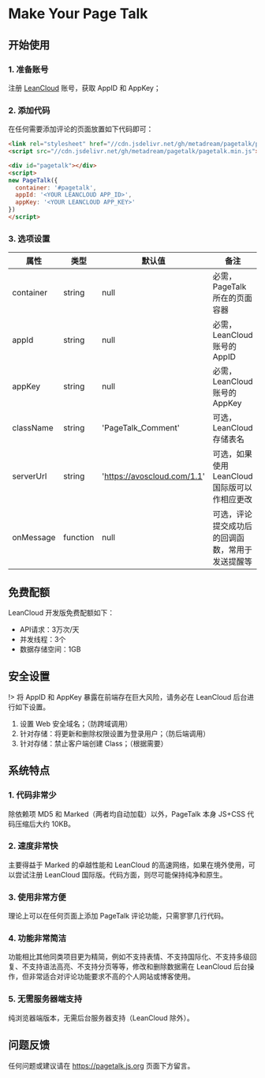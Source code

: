 # Make Your Page Talk

## 开始使用

### 1. 准备账号
注册 [LeanCloud](https://leancloud.cn/) 账号，获取 AppID 和 AppKey；

### 2. 添加代码
在任何需要添加评论的页面放置如下代码即可：

```html
<link rel="stylesheet" href="//cdn.jsdelivr.net/gh/metadream/pagetalk/pagetalk.min.css"/>
<script src="//cdn.jsdelivr.net/gh/metadream/pagetalk/pagetalk.min.js"></script>

<div id="pagetalk"></div>
<script>
new PageTalk({
  container: '#pagetalk',
  appId: '<YOUR LEANCLOUD APP_ID>',
  appKey: '<YOUR LEANCLOUD APP_KEY>'
})
</script>
```

### 3. 选项设置

| 属性 | 类型 | 默认值 | 备注 |
| --- | --- | --- | --- |
| container | string | null | 必需，PageTalk 所在的页面容器 |
| appId | string | null | 必需，LeanCloud 账号的 AppID |
| appKey | string | null | 必需，LeanCloud 账号的 AppKey |
| className | string | 'PageTalk_Comment' | 可选，LeanCloud 存储表名 |
| serverUrl | string | 'https://avoscloud.com/1.1' | 可选，如果使用 LeanCloud 国际版可以作相应更改 |
| onMessage | function | null | 可选，评论提交成功后的回调函数，常用于发送提醒等 |

## 免费配额

LeanCloud 开发版免费配额如下：
- API请求：3万次/天 
- 并发线程：3个
- 数据存储空间：1GB

## 安全设置

!> 将 AppID 和 AppKey 暴露在前端存在巨大风险，请务必在 LeanCloud 后台进行如下设置。

1. 设置 Web 安全域名；（防跨域调用）
2. 针对存储：将更新和删除权限设置为登录用户；（防后端调用）
3. 针对存储：禁止客户端创建 Class；（根据需要）

## 系统特点

### 1. 代码非常少
除依赖项 MD5 和 Marked（两者均自动加载）以外，PageTalk 本身 JS+CSS 代码压缩后大约 10KB。

### 2. 速度非常快
主要得益于 Marked 的卓越性能和 LeanCloud 的高速网络，如果在境外使用，可以尝试注册 LeanCloud 国际版。代码方面，则尽可能保持纯净和原生。

### 3. 使用非常方便
理论上可以在任何页面上添加 PageTalk 评论功能，只需寥寥几行代码。

### 4. 功能非常简洁
功能相比其他同类项目更为精简，例如不支持表情、不支持国际化、不支持多级回复、不支持语法高亮、不支持分页等等，修改和删除数据需在 LeanCloud 后台操作，但非常适合对评论功能要求不高的个人网站或博客使用。

### 5. 无需服务器端支持
纯浏览器端版本，无需后台服务器支持（LeanCloud 除外）。

## 问题反馈
任何问题或建议请在 https://pagetalk.js.org 页面下方留言。